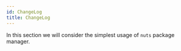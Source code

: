 ```yaml
---
id: ChangeLog
title: ChangeLog
---
```


In this section we will consider the simplest usage of `nuts` package manager.